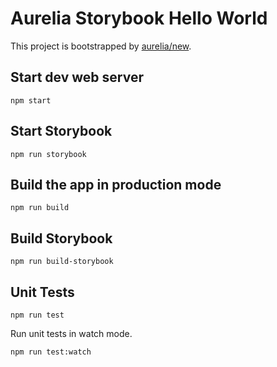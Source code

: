 # Aurelia Storybook Hello World

This project is bootstrapped by [aurelia/new](https://github.com/aurelia/new).

## Start dev web server

    npm start

## Start Storybook

    npm run storybook

## Build the app in production mode

    npm run build

## Build Storybook

    npm run build-storybook

## Unit Tests

    npm run test

Run unit tests in watch mode.

    npm run test:watch

